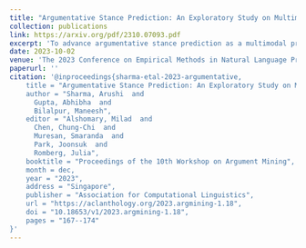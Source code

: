 ```yaml
---
title: "Argumentative Stance Prediction: An Exploratory Study on Multimodality and Few-Shot Learning"
collection: publications
link: https://arxiv.org/pdf/2310.07093.pdf
excerpt: 'To advance argumentative stance prediction as a multimodal problem, the First Shared Task in Multimodal Argument Mining hosted stance prediction in crucial social topics of gun control and abortion. Our exploratory study attempts to evaluate the necessity of images for stance prediction in tweets and compare outof-the-box text-based large-language model(LLM) in few-shot settings against fine-tuned unimodal and multimodal models. Our work suggests an ensemble of fine-tuned text-based language models (0.817 F1-score) outperforms both the multimodal (0.677 F1-score) and textbased few-shot prediction using a recent stateof-the-art LLM (0.550 F1-score). In addition to the differences in performance, our findings suggest that the multimodal models tend to perform better when image content is summarized as natural language over their native pixel structure and, using in-context examples improves few-shot performance of LLMs.'
date: 2023-10-02
venue: 'The 2023 Conference on Empirical Methods in Natural Language Processing (EMNLP)'
paperurl: ''
citation: '@inproceedings{sharma-etal-2023-argumentative,
    title = "Argumentative Stance Prediction: An Exploratory Study on Multimodality and Few-Shot Learning",
    author = "Sharma, Arushi  and
      Gupta, Abhibha  and
      Bilalpur, Maneesh",
    editor = "Alshomary, Milad  and
      Chen, Chung-Chi  and
      Muresan, Smaranda  and
      Park, Joonsuk  and
      Romberg, Julia",
    booktitle = "Proceedings of the 10th Workshop on Argument Mining",
    month = dec,
    year = "2023",
    address = "Singapore",
    publisher = "Association for Computational Linguistics",
    url = "https://aclanthology.org/2023.argmining-1.18",
    doi = "10.18653/v1/2023.argmining-1.18",
    pages = "167--174"
}'
---
```

<!-- This paper is about the number 1. The number 2 is left for future work. -->

<!-- [Download paper here](https://www.nature.com/articles/s41598-022-15341-0) -->

<!-- Recommended citation: Your Name, You. (2009). "Paper Title Number 1." <i>Journal 1</i>. 1(1). -->